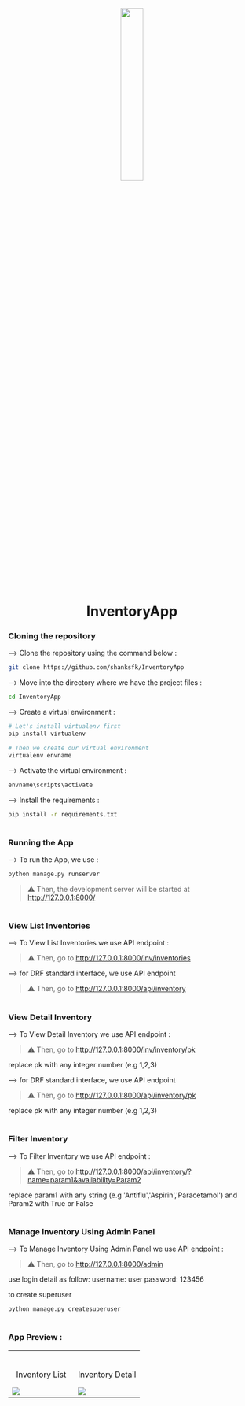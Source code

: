 <div align="center">
<img width="30%" src="https://user-images.githubusercontent.com/72341453/134747028-7e2d90cc-a92f-4f66-815e-54a0d50cca54.PNG">

# InventoryApp

</div>

### Cloning the repository

--> Clone the repository using the command below :

```bash
git clone https://github.com/shanksfk/InventoryApp

```

--> Move into the directory where we have the project files :

```bash
cd InventoryApp

```

--> Create a virtual environment :

```bash
# Let's install virtualenv first
pip install virtualenv

# Then we create our virtual environment
virtualenv envname

```

--> Activate the virtual environment :

```bash
envname\scripts\activate

```

--> Install the requirements :

```bash
pip install -r requirements.txt

```

#

### Running the App

--> To run the App, we use :

```bash
python manage.py runserver

```

> ⚠ Then, the development server will be started at http://127.0.0.1:8000/

#

### View List Inventories

--> To View List Inventories we use API endpoint :

> ⚠ Then, go to http://127.0.0.1:8000/inv/inventories

--> for DRF standard interface, we use API endpoint

> ⚠ Then, go to http://127.0.0.1:8000/api/inventory

#

### View Detail Inventory

--> To View Detail Inventory we use API endpoint :

> ⚠ Then, go to http://127.0.0.1:8000/inv/inventory/pk

replace pk with any integer number (e.g 1,2,3)

--> for DRF standard interface, we use API endpoint

> ⚠ Then, go to http://127.0.0.1:8000/api/inventory/pk

replace pk with any integer number (e.g 1,2,3)

#

### Filter Inventory

--> To Filter Inventory we use API endpoint :

> ⚠ Then, go to http://127.0.0.1:8000/api/inventory/?name=param1&availability=Param2

replace param1 with any string (e.g 'Antiflu','Aspirin','Paracetamol') and Param2 with True or False

#

### Manage Inventory Using Admin Panel

--> To Manage Inventory Using Admin Panel we use API endpoint :

> ⚠ Then, go to http://127.0.0.1:8000/admin

use login detail as follow:
username: user
password: 123456

to create superuser

```bash
python manage.py createsuperuser

```

#

### App Preview :

<table width="100%"> 
<tr>
<td width="50%">      
&nbsp; 
<br>
<p align="center">
 Inventory List
</p>
<img src="https://user-images.githubusercontent.com/72341453/134747262-0a92233d-8010-40f8-84c5-8d94895aac44.PNG">
</td> 
<td width="50%">
<br>
<p align="center">
  Inventory Detail
</p>
<img src="https://user-images.githubusercontent.com/72341453/134747155-3ca5b55f-b064-4741-aeae-abe90bddf41e.PNG">  
</td>
</table>
